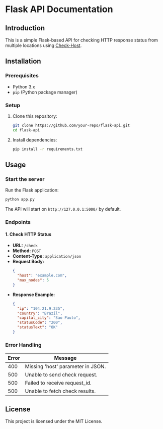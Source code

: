 # Flask API Documentation

## Introduction
This is a simple Flask-based API for checking HTTP response status from multiple locations using [Check-Host](https://check-host.net/).

## Installation

### Prerequisites
- Python 3.x
- `pip` (Python package manager)

### Setup
1. Clone this repository:
   ```sh
   git clone https://github.com/your-repo/flask-api.git
   cd flask-api
   ```
2. Install dependencies:
   ```sh
   pip install -r requirements.txt
   ```

## Usage

### Start the server
Run the Flask application:
```sh
python app.py
```
The API will start on `http://127.0.0.1:5000/` by default.

### Endpoints
#### 1. **Check HTTP Status**
- **URL:** `/check`
- **Method:** `POST`
- **Content-Type:** `application/json`
- **Request Body:**
  ```json
  {
    "host": "example.com",
    "max_nodes": 5
  }
  ```
- **Response Example:**
  ```json
  {
    "ip": "104.21.9.235",
    "country": "Brazil",
    "capital_city": "Sao Paulo",
    "statusCode": "200",
    "statusText": "OK"
  }
  ```

### Error Handling
| Error | Message |
|--------|--------------------------------|
| 400 | Missing 'host' parameter in JSON. |
| 500 | Unable to send check request. |
| 500 | Failed to receive request_id. |
| 500 | Unable to fetch check results. |

## License
This project is licensed under the MIT License.
